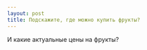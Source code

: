 ```yaml
---
layout: post 
title: Подскажите, где можно купить фрукты? 
--- 
```

И какие актуальные цены на фрукты?
